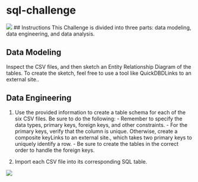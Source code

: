 # sql-challenge
<img src="https://capsule-render.vercel.app/api?type=waving&color=BDBDC8&height=150&section=header" />
## Instructions
This Challenge is divided into three parts: data modeling, data engineering, and data analysis.

## Data Modeling
Inspect the CSV files, and then sketch an Entity Relationship Diagram of the tables. To create the sketch, feel free to use a tool like QuickDBDLinks to an external site..

## Data Engineering
  1.  Use the provided information to create a table schema for each of the six CSV files. Be sure to do the following:
    -  Remember to specify the data types, primary keys, foreign keys, and other constraints.
    -  For the primary keys, verify that the column is unique. Otherwise, create a composite keyLinks to an external site., which takes two primary keys to uniquely identify a row.
    -  Be sure to create the tables in the correct order to handle the foreign keys.

  2.  Import each CSV file into its corresponding SQL table.

<img src="https://capsule-render.vercel.app/api?type=waving&color=BDBDC8&height=150&section=footer" />

